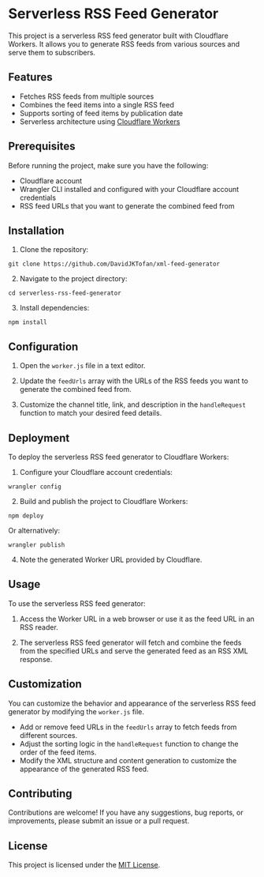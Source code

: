 # Serverless RSS Feed Generator

This project is a serverless RSS feed generator built with Cloudflare Workers. It allows you to generate RSS feeds from various sources and serve them to subscribers.

## Features

- Fetches RSS feeds from multiple sources
- Combines the feed items into a single RSS feed
- Supports sorting of feed items by publication date
- Serverless architecture using [Cloudflare Workers](https://workers.cloudflare.com/)

## Prerequisites

Before running the project, make sure you have the following:

- Cloudflare account
- Wrangler CLI installed and configured with your Cloudflare account credentials
- RSS feed URLs that you want to generate the combined feed from

## Installation

1. Clone the repository:

```
git clone https://github.com/DavidJKTofan/xml-feed-generator
```

2. Navigate to the project directory:

```
cd serverless-rss-feed-generator
```

3. Install dependencies:

```
npm install
```

## Configuration

1. Open the `worker.js` file in a text editor.

2. Update the `feedUrls` array with the URLs of the RSS feeds you want to generate the combined feed from.

3. Customize the channel title, link, and description in the `handleRequest` function to match your desired feed details.

## Deployment

To deploy the serverless RSS feed generator to Cloudflare Workers:

1. Configure your Cloudflare account credentials:

```
wrangler config
```

2. Build and publish the project to Cloudflare Workers:

```
npm deploy
```

Or alternatively:
```
wrangler publish
```

4. Note the generated Worker URL provided by Cloudflare.

## Usage

To use the serverless RSS feed generator:

1. Access the Worker URL in a web browser or use it as the feed URL in an RSS reader.

2. The serverless RSS feed generator will fetch and combine the feeds from the specified URLs and serve the generated feed as an RSS XML response.

## Customization

You can customize the behavior and appearance of the serverless RSS feed generator by modifying the `worker.js` file.

- Add or remove feed URLs in the `feedUrls` array to fetch feeds from different sources.
- Adjust the sorting logic in the `handleRequest` function to change the order of the feed items.
- Modify the XML structure and content generation to customize the appearance of the generated RSS feed.

## Contributing

Contributions are welcome! If you have any suggestions, bug reports, or improvements, please submit an issue or a pull request.

## License

This project is licensed under the [MIT License](LICENSE).
